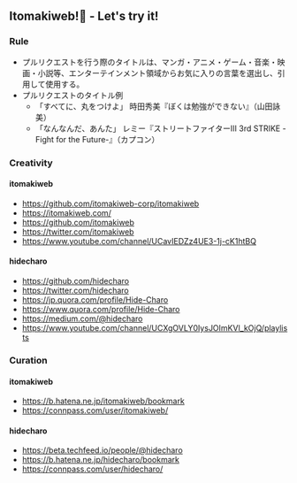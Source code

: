## Itomakiweb!💫 - Let's try it!

### Rule

- プルリクエストを行う際のタイトルは、マンガ・アニメ・ゲーム・音楽・映画・小説等、エンターテインメント領域からお気に入りの言葉を選出し、引用して使用する。
- プルリクエストのタイトル例
    - 「すべてに、丸をつけよ」 時田秀美『ぼくは勉強ができない』（山田詠美）
    - 「なんなんだ、あんた」 レミー『ストリートファイターIII 3rd STRIKE -Fight for the Future-』（カプコン）
    
### Creativity

#### itomakiweb

- https://github.com/itomakiweb-corp/itomakiweb
- https://itomakiweb.com/ 
- https://github.com/itomakiweb
- https://twitter.com/itomakiweb
- https://www.youtube.com/channel/UCavIEDZz4UE3-1j-cK1htBQ

#### hidecharo

- https://github.com/hidecharo
- https://twitter.com/hidecharo
- https://jp.quora.com/profile/Hide-Charo
- https://www.quora.com/profile/Hide-Charo
- https://medium.com/@hidecharo
- https://www.youtube.com/channel/UCXgOVLY0IysJOImKVl_kOjQ/playlists

### Curation

#### itomakiweb

- https://b.hatena.ne.jp/itomakiweb/bookmark
- https://connpass.com/user/itomakiweb/

#### hidecharo

- https://beta.techfeed.io/people/@hidecharo
- https://b.hatena.ne.jp/hidecharo/bookmark
- https://connpass.com/user/hidecharo/
